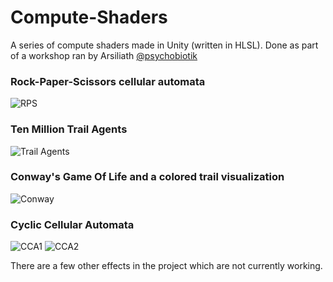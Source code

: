 # Compute-Shaders

A series of compute shaders made in Unity (written in HLSL). 
Done as part of a workshop ran by Arsiliath [@psychobiotik](https://twitter.com/psychobiotik)

### Rock-Paper-Scissors cellular automata
![RPS](Gif/RPS1G.gif)

### Ten Million Trail Agents
![Trail Agents](Gif/TrailAgentsG1.gif)

### Conway's Game Of Life and a colored trail visualization
![Conway](Gif/ConwayG1.gif)

### Cyclic Cellular Automata
![CCA1](Gif/CCA1G.gif)
![CCA2](Gif/CCA2G.gif)

 There are a few other effects in the project which are not currently working.
